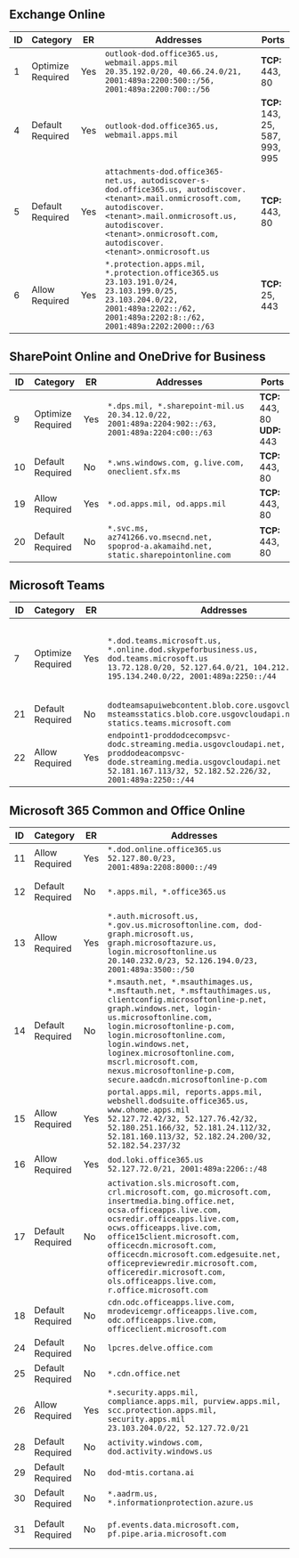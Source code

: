 <!--THIS FILE IS AUTOMATICALLY GENERATED. MANUAL CHANGES WILL BE OVERWRITTEN.-->
<!--Please contact the Office 365 Endpoints team with any questions.-->
<!--USGovDoD endpoints version 2025013100-->
<!--File generated 2025-02-06 00:05:29.9197-->

## Exchange Online

ID | Category | ER | Addresses | Ports
-- | -------------------- | --- | --------------------------------------------------------------------------------------------------------------------------------------------------------------------------------------------------------------------------------------- | -------------------------------
1 | Optimize<BR>Required | Yes | `outlook-dod.office365.us, webmail.apps.mil`<BR>`20.35.192.0/20, 40.66.24.0/21, 2001:489a:2200:500::/56, 2001:489a:2200:700::/56` | **TCP:** 443, 80
4 | Default<BR>Required | Yes | `outlook-dod.office365.us, webmail.apps.mil` | **TCP:** 143, 25, 587, 993, 995
5 | Default<BR>Required | Yes | `attachments-dod.office365-net.us, autodiscover-s-dod.office365.us, autodiscover.<tenant>.mail.onmicrosoft.com, autodiscover.<tenant>.mail.onmicrosoft.us, autodiscover.<tenant>.onmicrosoft.com, autodiscover.<tenant>.onmicrosoft.us` | **TCP:** 443, 80
6 | Allow<BR>Required | Yes | `*.protection.apps.mil, *.protection.office365.us`<BR>`23.103.191.0/24, 23.103.199.0/25, 23.103.204.0/22, 2001:489a:2202::/62, 2001:489a:2202:8::/62, 2001:489a:2202:2000::/63` | **TCP:** 25, 443

## SharePoint Online and OneDrive for Business

ID | Category | ER | Addresses | Ports
-- | -------------------- | --- | ----------------------------------------------------------------------------------------------------- | --------------------------------
9 | Optimize<BR>Required | Yes | `*.dps.mil, *.sharepoint-mil.us`<BR>`20.34.12.0/22, 2001:489a:2204:902::/63, 2001:489a:2204:c00::/63` | **TCP:** 443, 80<BR>**UDP:** 443
10 | Default<BR>Required | No | `*.wns.windows.com, g.live.com, oneclient.sfx.ms` | **TCP:** 443, 80
19 | Allow<BR>Required | Yes | `*.od.apps.mil, od.apps.mil` | **TCP:** 443, 80
20 | Default<BR>Required | No | `*.svc.ms, az741266.vo.msecnd.net, spoprod-a.akamaihd.net, static.sharepointonline.com` | **TCP:** 443, 80

## Microsoft Teams

ID | Category | ER | Addresses | Ports
-- | -------------------- | --- | ---------------------------------------------------------------------------------------------------------------------------------------------------------------------------------------------------- | -----------------------------------------------
7 | Optimize<BR>Required | Yes | `*.dod.teams.microsoft.us, *.online.dod.skypeforbusiness.us, dod.teams.microsoft.us`<BR>`13.72.128.0/20, 52.127.64.0/21, 104.212.32.0/22, 195.134.240.0/22, 2001:489a:2250::/44` | **TCP:** 443<BR>**UDP:** 3478, 3479, 3480, 3481
21 | Default<BR>Required | No | `dodteamsapuiwebcontent.blob.core.usgovcloudapi.net, msteamsstatics.blob.core.usgovcloudapi.net, statics.teams.microsoft.com` | **TCP:** 443
22 | Allow<BR>Required | Yes | `endpoint1-proddodcecompsvc-dodc.streaming.media.usgovcloudapi.net, endpoint1-proddodeacompsvc-dode.streaming.media.usgovcloudapi.net`<BR>`52.181.167.113/32, 52.182.52.226/32, 2001:489a:2250::/44` | **TCP:** 443

## Microsoft 365 Common and Office Online

ID | Category | ER | Addresses | Ports
-- | ------------------- | --- | ---------------------------------------------------------------------------------------------------------------------------------------------------------------------------------------------------------------------------------------------------------------------------------------------------------------------------------------------------------------------------------------------- | ----------------
11 | Allow<BR>Required | Yes | `*.dod.online.office365.us`<BR>`52.127.80.0/23, 2001:489a:2208:8000::/49` | **TCP:** 443
12 | Default<BR>Required | No | `*.apps.mil, *.office365.us` | **TCP:** 443, 80
13 | Allow<BR>Required | Yes | `*.auth.microsoft.us, *.gov.us.microsoftonline.com, dod-graph.microsoft.us, graph.microsoftazure.us, login.microsoftonline.us`<BR>`20.140.232.0/23, 52.126.194.0/23, 2001:489a:3500::/50` | **TCP:** 443
14 | Default<BR>Required | No | `*.msauth.net, *.msauthimages.us, *.msftauth.net, *.msftauthimages.us, clientconfig.microsoftonline-p.net, graph.windows.net, login-us.microsoftonline.com, login.microsoftonline-p.com, login.microsoftonline.com, login.windows.net, loginex.microsoftonline.com, mscrl.microsoft.com, nexus.microsoftonline-p.com, secure.aadcdn.microsoftonline-p.com` | **TCP:** 443
15 | Allow<BR>Required | Yes | `portal.apps.mil, reports.apps.mil, webshell.dodsuite.office365.us, www.ohome.apps.mil`<BR>`52.127.72.42/32, 52.127.76.42/32, 52.180.251.166/32, 52.181.24.112/32, 52.181.160.113/32, 52.182.24.200/32, 52.182.54.237/32` | **TCP:** 443
16 | Allow<BR>Required | Yes | `dod.loki.office365.us`<BR>`52.127.72.0/21, 2001:489a:2206::/48` | **TCP:** 443
17 | Default<BR>Required | No | `activation.sls.microsoft.com, crl.microsoft.com, go.microsoft.com, insertmedia.bing.office.net, ocsa.officeapps.live.com, ocsredir.officeapps.live.com, ocws.officeapps.live.com, office15client.microsoft.com, officecdn.microsoft.com, officecdn.microsoft.com.edgesuite.net, officepreviewredir.microsoft.com, officeredir.microsoft.com, ols.officeapps.live.com, r.office.microsoft.com` | **TCP:** 443, 80
18 | Default<BR>Required | No | `cdn.odc.officeapps.live.com, mrodevicemgr.officeapps.live.com, odc.officeapps.live.com, officeclient.microsoft.com` | **TCP:** 443, 80
24 | Default<BR>Required | No | `lpcres.delve.office.com` | **TCP:** 443
25 | Default<BR>Required | No | `*.cdn.office.net` | **TCP:** 443
26 | Allow<BR>Required | Yes | `*.security.apps.mil, compliance.apps.mil, purview.apps.mil, scc.protection.apps.mil, security.apps.mil`<BR>`23.103.204.0/22, 52.127.72.0/21` | **TCP:** 443, 80
28 | Default<BR>Required | No | `activity.windows.com, dod.activity.windows.us` | **TCP:** 443
29 | Default<BR>Required | No | `dod-mtis.cortana.ai` | **TCP:** 443
30 | Default<BR>Required | No | `*.aadrm.us, *.informationprotection.azure.us` | **TCP:** 443
31 | Default<BR>Required | No | `pf.events.data.microsoft.com, pf.pipe.aria.microsoft.com` | **TCP:** 443, 80
